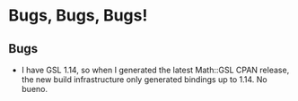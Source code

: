 # Bugs, Bugs, Bugs!

## Bugs

* I have GSL 1.14, so when I generated the latest Math::GSL CPAN release, the new build infrastructure
only generated bindings up to 1.14. No bueno.
